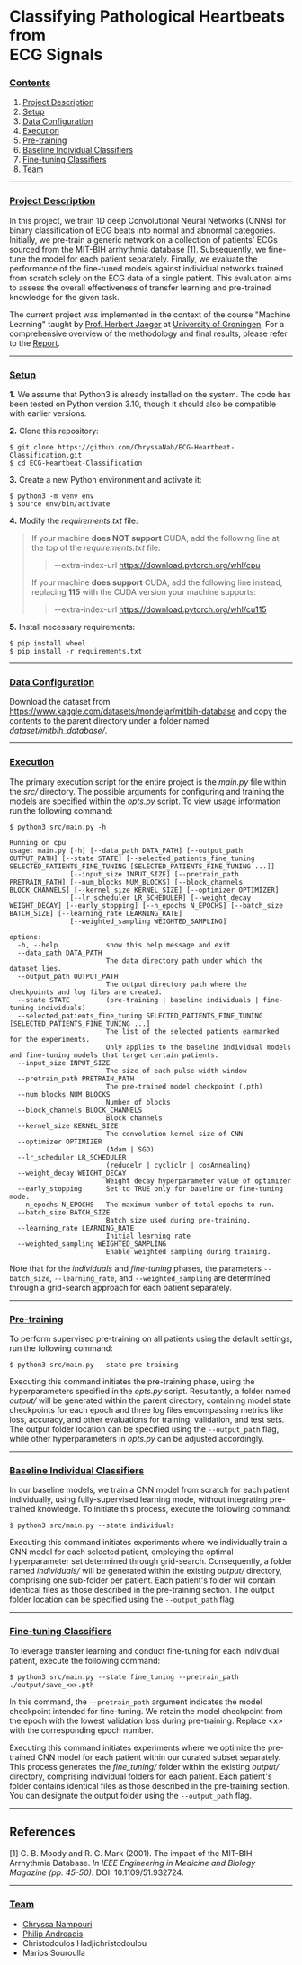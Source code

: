 # Classifying Pathological Heartbeats from <br > ECG Signals

### [**Contents**](#)
1. [Project Description](#descr)
1. [Setup](#setup)
2. [Data Configuration](#dataset)
3. [Execution](#execution)
4. [Pre-training](#pre_training)
5. [Baseline Individual Classifiers](#baseline)
6. [Fine-tuning Classifiers](#fine_tuning)
7. [Team](#team)

---

### [**Project Description**](#) <a name="descr"></a>

<!---
In this project, we train 1D deep Convolutional Neural Networks (CNNs) to perform binary classification of ECG beats to normal and abnormal. We use transfer learning in order to build models that are fine-tuned on specific patients’ data, after pre-training a generic network on a set of different ECGs selected from the MIT-BIH arrhythmia database [[1]](#1). We then compare the performance of the fine-tuned networks against that of individual networks, which are trained only on the ECG data of a single patient, in order to evaluate the overall efficacy of transfer learning on the given problem.
-->

In this project, we train 1D deep Convolutional Neural Networks (CNNs) for binary classification of ECG beats into normal and abnormal categories. Initially, we pre-train a generic network on a collection of patients' ECGs sourced from the MIT-BIH arrhythmia database [[1]](#1). Subsequently, we fine-tune the model for each patient separately. Finally, we evaluate the performance of the fine-tuned models against individual networks trained from scratch solely on the ECG data of a single patient. This evaluation aims to assess the overall effectiveness of transfer learning and pre-trained knowledge for the given task.

The current project was implemented in the context of the course "Machine Learning" taught by [Prof. Herbert Jaeger](https://scholar.google.de/citations?hl=de&user=0uztVbMAAAAJ&view_op=list_works&sortby=pubdate) at [University of Groningen](https://www.rug.nl/?lang=en). For a comprehensive overview of the methodology and final results, please refer to the [Report](https://github.com/ChryssaNab/ECG-Heartbeat-Classification/blob/main/report/Heartbeat_Classification_ECG.pdf).

---

### [**Setup**](#) <a name="setup"></a>

**1.** We assume that Python3 is already installed on the system. The code has been tested on Python version 3.10, though it should also be compatible with earlier versions.

**2.** Clone this repository:

``` shell
$ git clone https://github.com/ChryssaNab/ECG-Heartbeat-Classification.git
$ cd ECG-Heartbeat-Classification
```

 **3.** Create a new Python environment and activate it:

``` shell
$ python3 -m venv env
$ source env/bin/activate
```

**4.** Modify the *requirements.txt* file: 

> If your machine **does NOT support** CUDA, add the following line at the top of the *requirements.txt* file:
>> --extra-index-url https://download.pytorch.org/whl/cpu
>
> If your machine **does support** CUDA, add the following line instead, replacing **115** with the CUDA version your machine supports:
>> --extra-index-url https://download.pytorch.org/whl/cu115

**5.** Install necessary requirements:

``` shell
$ pip install wheel
$ pip install -r requirements.txt
```

---

### [**Data Configuration**](#) <a name="dataset"></a>

Download the dataset from https://www.kaggle.com/datasets/mondejar/mitbih-database and copy the contents to the parent directory under a folder named *dataset/mitbih_database/*.

---

### [**Execution**](#) <a name="execution"></a>
The primary execution script for the entire project is the *main.py* file within the *src/* directory. The possible arguments for configuring and training the models are specified within the *opts.py* script. To view usage information run the following command:

``` shell
$ python3 src/main.py -h

Running on cpu
usage: main.py [-h] [--data_path DATA_PATH] [--output_path OUTPUT_PATH] [--state STATE] [--selected_patients_fine_tuning SELECTED_PATIENTS_FINE_TUNING [SELECTED_PATIENTS_FINE_TUNING ...]]
               [--input_size INPUT_SIZE] [--pretrain_path PRETRAIN_PATH] [--num_blocks NUM_BLOCKS] [--block_channels BLOCK_CHANNELS] [--kernel_size KERNEL_SIZE] [--optimizer OPTIMIZER]
               [--lr_scheduler LR_SCHEDULER] [--weight_decay WEIGHT_DECAY] [--early_stopping] [--n_epochs N_EPOCHS] [--batch_size BATCH_SIZE] [--learning_rate LEARNING_RATE]
               [--weighted_sampling WEIGHTED_SAMPLING]

options:
  -h, --help            show this help message and exit
  --data_path DATA_PATH
                        The data directory path under which the dataset lies.
  --output_path OUTPUT_PATH
                        The output directory path where the checkpoints and log files are created.
  --state STATE         (pre-training | baseline individuals | fine-tuning individuals)
  --selected_patients_fine_tuning SELECTED_PATIENTS_FINE_TUNING [SELECTED_PATIENTS_FINE_TUNING ...]
                        The list of the selected patients earmarked for the experiments.
                        Only applies to the baseline individual models and fine-tuning models that target certain patients.
  --input_size INPUT_SIZE
                        The size of each pulse-width window
  --pretrain_path PRETRAIN_PATH
                        The pre-trained model checkpoint (.pth)
  --num_blocks NUM_BLOCKS
                        Number of blocks
  --block_channels BLOCK_CHANNELS
                        Block channels
  --kernel_size KERNEL_SIZE
                        The convolution kernel size of CNN
  --optimizer OPTIMIZER
                        (Adam | SGD)
  --lr_scheduler LR_SCHEDULER
                        (reducelr | cycliclr | cosAnnealing)
  --weight_decay WEIGHT_DECAY
                        Weight decay hyperparameter value of optimizer
  --early_stopping      Set to TRUE only for baseline or fine-tuning mode.
  --n_epochs N_EPOCHS   The maximum number of total epochs to run.
  --batch_size BATCH_SIZE
                        Batch size used during pre-training.
  --learning_rate LEARNING_RATE
                        Initial learning rate
  --weighted_sampling WEIGHTED_SAMPLING
                        Enable weighted sampling during training.
```

<!---
The subsequent arguments may require modification:

> --data_path: The directory under which the dataset lies.
> 
> --output_path: The folder where the checkpoints and log files are created.
> 
> --selected_patients_fine_tuning: This pertains to the list of patients earmarked for the experiments. Only applies to the baseline individual models and fine-tuning models that target certain patients.
> 
> --weight_decay: The weight decay hyperparameter value of the optimizer
> 
> --n_epochs: The maximum number of epochs for training
> 
> --batch_size: The batch size used for training.
> 
> --learning_rate: The initial learning rate
> 
> --weighted_sampling: Indicates whether weighted sampling is enabled.
-->

Note that for the _individuals_ and _fine-tuning_ phases, the parameters `--batch_size`, `--learning_rate`, and `--weighted_sampling` are determined through a grid-search approach for each patient separately.

---

### [**Pre-training**](#) <a name="pre_training"></a>

To perform supervised pre-training on all patients using the default settings, run the following command:

``` shell
$ python3 src/main.py --state pre-training
```

Executing this command initiates the pre-training phase, using the hyperparameters specified in the *opts.py* script. Resultantly, a folder named *output/* will be generated within the parent directory, containing model state checkpoints for each epoch and three log files encompassing metrics like loss, accuracy, and other evaluations for training, validation, and test sets. The output folder location can be specified using the `--output_path` flag, while other hyperparameters in *opts.py* can be adjusted accordingly.

---

### [**Baseline Individual Classifiers**](#) <a name="baseline"></a>

In our baseline models, we train a CNN model from scratch for each patient individually, using fully-supervised learning mode, without integrating pre-trained knowledge. To initiate this process, execute the following command:

``` shell
$ python3 src/main.py --state individuals
```

Executing this command initiates experiments where we individually train a CNN model for each selected patient, employing the optimal hyperparameter set determined through grid-search. Consequently, a folder named *individuals/* will be generated within the existing *output/* directory, comprising one sub-folder per patient. Each patient's folder will contain identical files as those described in the pre-training section. The output folder location can be specified using the `--output_path` flag.

---

### [**Fine-tuning Classifiers**](#) <a name="fine_tuning"></a>

To leverage transfer learning and conduct fine-tuning for each individual patient, execute the following command:

``` shell
$ python3 src/main.py --state fine_tuning --pretrain_path ./output/save_<x>.pth
```

In this command, the `--pretrain_path` argument indicates the model checkpoint intended for fine-tuning. We retain the model checkpoint from the epoch with the lowest validation loss during pre-training. Replace \<x\> with the corresponding epoch number.

Executing this command initiates experiments where we optimize the pre-trained CNN model for each patient within our curated subset separately. This process generates the *fine_tuning/* folder within the existing *output/* directory, comprising individual folders for each patient. Each patient's folder contains identical files as those described in the pre-training section. You can designate the output folder using the `--output_path` flag.

---

## References
<a id="1">[1]</a> 
G. B. Moody and R. G. Mark (2001). The impact of the MIT-BIH Arrhythmia Database. *In IEEE Engineering in Medicine and Biology Magazine (pp. 45-50)*. DOI: 10.1109/51.932724.

---

### [**Team**](#) <a name="team"></a>

- [Chryssa Nampouri](https://github.com/ChryssaNab)
- [Philip Andreadis](https://github.com/philip-andreadis)
- Christodoulos Hadjichristodoulou
- Marios Souroulla
